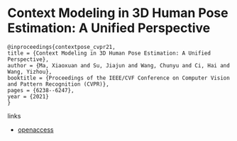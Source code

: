 # Context Modeling in 3D Human Pose Estimation: A Unified Perspective

```
@inproceedings{contextpose_cvpr21,
title = {Context Modeling in 3D Human Pose Estimation: A Unified Perspective},
author = {Ma, Xiaoxuan and Su, Jiajun and Wang, Chunyu and Ci, Hai and Wang, Yizhou},
booktitle = {Proceedings of the IEEE/CVF Conference on Computer Vision and Pattern Recognition (CVPR)},
pages = {6238--6247},
year = {2021}
}
```
links
- [openaccess](http://openaccess.thecvf.com//content/CVPR2021/html/Ma_Context_Modeling_in_3D_Human_Pose_Estimation_A_Unified_Perspective_CVPR_2021_paper.html)
